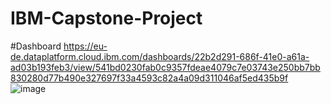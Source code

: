 # IBM-Capstone-Project

#Dashboard
https://eu-de.dataplatform.cloud.ibm.com/dashboards/22b2d291-686f-41e0-a61a-ad03b193feb3/view/541bd0230fab0c9357fdeae4079c7e03743e250bb7bb830280d77b490e327697f33a4593c82a4a09d311046af5ed435b9f
![image](https://github.com/mymuna-m/IBM-Capstone-Project/assets/136066229/eeca0940-2da0-422d-87a0-dd144b9fd428)
